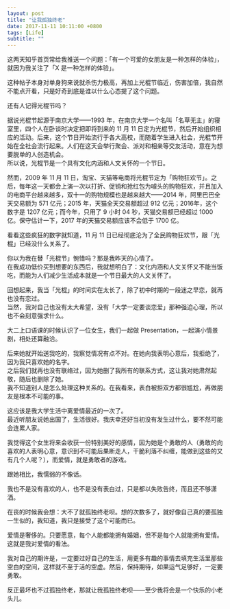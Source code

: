 ```yaml
---
layout: post
title: "让我孤独终老"
date: 2017-11-11 10:11:00 +0800
tags: [Life]
subtitle: ""
---
```

这两天知乎首页常给我推送一个问题：「有一个可爱的女朋友是一种怎样的体验」，就因为我关注了「X 是一种怎样的体验」。

这种帖子本身对单身狗来说就杀伤力极高，再加上光棍节临近，伤害加倍，我自然不能点开看，只是好奇到底是谁以什么心态提了这个问题。   

还有人记得光棍节吗？

据说光棍节起源于南京大学——1993 年，在南京大学一个名叫「名草无主」的寝室里，四个人在卧谈时决定把即将到来的 11 月 11 日定为光棍节，然后开始组织相应的活动。后来，这个节日开始流行于各大高校，而随着学生进入社会，光棍节开始在全社会流行起来。人们在这天会举行聚会、派对和相亲等交友活动，意在为想要脱单的人创造机会。  
所以说，光棍节是一个具有文化内涵和人文关怀的一个节日。

然而，2009 年 11 月 11 日，淘宝、天猫等电商将光棍节定为「购物狂欢节」。之后，每年这一天都会上演一次以打折、促销和抢红包为噱头的购物狂欢，并且加入的电商平台越来越多，双十一的购物规模也是越来越大——2014 年，阿里巴巴全天交易额为 571 亿元；2015 年，天猫全天交易额超过 912 亿元；2016年，这个数字是 1207 亿元；而今年，只用了 9 小时 04 秒，天猫交易额已经超过 1000 亿。保守估计一下，2017 年的天猫交易额应该不会低于 1700 亿。

看看这些疯狂的数字就知道，11 月 11 日已经彻底沦为了全民购物狂欢节，跟「光棍」已经没什么关系了。

你以为我在替「光棍节」惋惜吗？那是我昨天的心情了。   
在我成功低价买到想要的东西后，我就想明白了：文化内涵和人文关怀又不能当饭吃，而能为人们减少生活成本就是一个节日最大的人文关怀了。
     
     
回想起来，我当「光棍」的时间实在太长了，除了初中时期的一段迷之早恋，就再也没有恋过。  
当然，我对自己也没有太大希望，没有「大学一定要谈恋爱」那种强迫心理，所以也不会刻意强求什么。 

大二上口语课的时候认识了一位女生，我们一起做 Presentation，一起演小情景剧，相处还算融洽。

后来她就开始送我吃的，我察觉情况有点不对。在她向我表明心意后，我拒绝了，因为我只喜欢她的名字。        
之后我们就再也没有联络过，因为她删了我所有的联系方式，这让我对她肃然起敬，随后也删除了她。      
我不知道别人是怎么处理这种关系的。在我看来，表白被拒双方都很尴尬，再做朋友是根本不可能的事。 

这应该是我大学生活中离爱情最近的一次了。   
最近听朋友说她出国了，生活很好。我庆幸还好当初没有发生过什么，要不然可能会连累人家。   

我觉得这个女生将来会收获一份特别美好的感情，因为她是个勇敢的人（勇敢的向喜欢的人表明心意，意识到不可能后果断走人，干脆利落不纠缠，能做到这些的又有几个人呢？），而爱情，就是勇敢者的游戏。  

跟她相比，我懦弱的不像话。

我也不是没有喜欢的人，也不是没有表白过，只是都以失败告终，而且还不够潇洒。    

在丧的时候我会想：大不了就孤独终老呗。想的次数多了，就好像自己真的要孤独一生似的，我知道，我只是接受了这个可能而已。   

爱情是奢侈的。只要愿意，每个人能都能拥有婚姻，但不是每个人就能拥有爱情。这就是我对爱情的看法。  

我对自己的期许是，一定要过好自己的生活，用更多有趣的事情去填充生活里那些空白的空间，这样就不至于活的空虚。然后，保持期待，如果运气足够好，一定要勇敢。   

反正最坏也不过孤独终老，那就让我孤独终老呗——至少我将会是一个快乐的小老头儿。